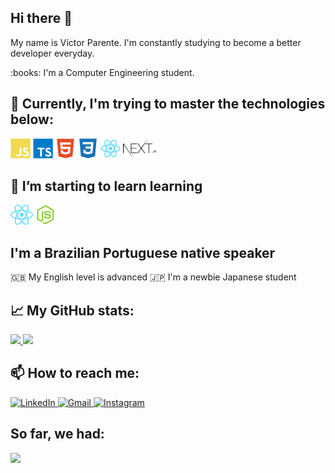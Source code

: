 ## Hi there 👋

<p>My name is Víctor Parente. I'm constantly studying to become a better developer everyday.</p>
<p>:books: I'm a Computer Engineering student.</p>


## :rocket: Currently, I'm trying to master the technologies below:

<span>
 <img height="32px" src="./icons/javascript.svg" alt="JavaScript" title="JavaScript"/>
 <img height="32px" src="./icons/typescript.svg" alt="TypeScript" title="TypeScript"/>
 <img height="32px" src="./icons/html.svg" alt="HTML" title="HTML"/>
 <img height="32px" src="./icons/css3.svg" alt="CSS" title="CSS"/>
 <img height="32px" src="./icons/react.svg" alt="React" title="React"/>
 <img height="32px" src="./icons/nextjs.svg" alt="NextJS" title="NextJS"/>
 <!--<img height="32px" src="./icons/graphql.svg" alt="GraphQL"/>-->
</span>


## 🌱 I’m starting to learn learning
<span>
  <img height="32px" src="./icons/react-native.svg" alt="React Native" title="React Native"/>
 <img height="32px" src="./icons/nodejs.svg" alt="Node" title="Node"/>
</span>


## I'm a Brazilian Portuguese native speaker
:uk: My English level is advanced
:jp: I'm a newbie Japanese student


## :chart_with_upwards_trend: My GitHub stats:
<a href="https://github.com/parvic">
 <img height="150px" src="https://github-readme-stats.vercel.app/api?username=parvic&show_icons=true&include_all_commits=true&theme=tokyonight" />
 <img height="150px" src="https://github-readme-stats.vercel.app/api/top-langs/?username=parvic&layout=compact&theme=tokyonight" />
</a>


## 📫 How to reach me:
<span>
 <a href="https://www.linkedin.com/in/victorprnt/" >
  <img height="32px" src="https://image.flaticon.com/icons/png/512/174/174857.png" alt="LinkedIn" title="LinkedIn"/>
 </a>
 
 <a href="mailto: victorprnt@gmail.com" >
  <img height="32px" src="https://img.flaticon.com/icons/png/512/281/281769.png" alt="Gmail" title="Gmail"/>
 </a>
 
  <a href="https://www.instagram.com/victorbruno/" >
   <img height="32px" src="https://image.flaticon.com/icons/png/512/174/174855.png" alt="Instagram" title="Instagram"/>
  </a>
</span>

## So far, we had:

![](https://visitor-badge.laobi.icu/badge?page_id=parvic.parvic)


<!--
**parvic/parvic** is a ✨ _special_ ✨ repository because its `README.md` (this file) appears on your GitHub profile.

Here are some ideas to get you started:

- 🔭 I’m currently working on ...
- 🌱 I’m currently learning ...
- 👯 I’m looking to collaborate on ...
- 🤔 I’m looking for help with ...
- 💬 Ask me about ...
- 📫 How to reach me: ...
- 😄 Pronouns: ...
- ⚡ Fun fact: ...
-->
